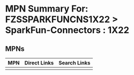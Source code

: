 



# MPN Summary For: FZSSPARKFUNCNS1X22 > SparkFun-Connectors : 1X22

## MPNs
  

|MPN|Direct Links|Search Links|
| :--- | :--- | :--- |
||||
